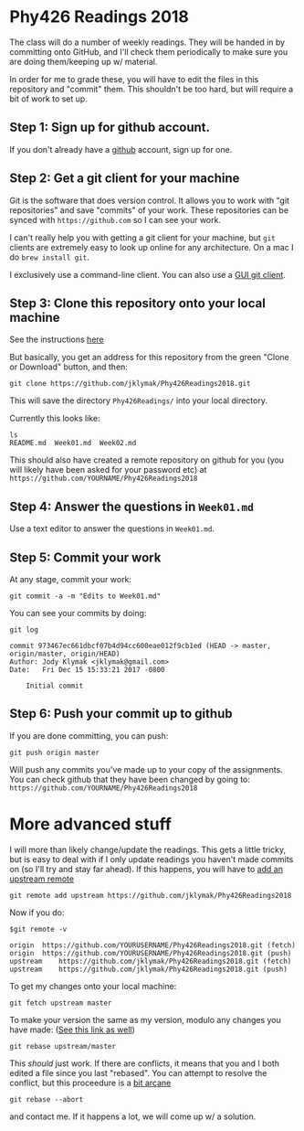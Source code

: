 # Phy426 Readings 2018

The class will do a number of weekly readings.  They will be handed in
by committing onto GitHub, and I'll check them periodically to make sure
you are doing them/keeping up w/ material.

In order for me to grade these, you will have to edit the files in this
repository and "commit" them.  This shouldn't be too hard, but will
require a bit of work to set up.  

## Step 1: Sign up for github account.

If you don't already have a [github](https://github.com) account, sign up
for one.  

## Step 2: Get a git client for your machine

Git is the software that does version control.  It allows you to work
with "git repositories" and save "commits" of your work.  These repositories
can be synced with `https://github.com` so I can see your work.  

I can't really help you with getting a git client for your machine, but
`git` clients are extremely easy to look
up online for any architecture.  On a mac I do `brew install git`.  

I  exclusively use a command-line client. You can also use a
[GUI git client](https://git-scm.com/downloads/guis/).  

## Step 3: Clone this repository onto your local machine

See the instructions [here](https://help.github.com/articles/cloning-a-repository/)

But basically, you get an address for this repository from the green "Clone
or Download" button, and then:

```
git clone https://github.com/jklymak/Phy426Readings2018.git
```

This will save the directory `Phy426Readings/` into your local directory.  

Currently this looks like:

```
ls
README.md  Week01.md  Week02.md
```
This should also have created a remote repository on github for you (you
will likely have been asked for your password etc) at
`https://github.com/YOURNAME/Phy426Readings2018`

## Step 4: Answer the questions in `Week01.md`

Use a text editor to answer the questions in `Week01.md`.

## Step 5: Commit your work

At any stage, commit your work:

```
git commit -a -m "Edits to Week01.md"
```

You can see your commits by doing:

```
git log

commit 973467ec661dbcf07b4d94cc600eae012f9cb1ed (HEAD -> master, origin/master, origin/HEAD)
Author: Jody Klymak <jklymak@gmail.com>
Date:   Fri Dec 15 15:33:21 2017 -0800

    Initial commit
```

## Step 6: Push your commit up to github

If you are done committing, you can push:

```
git push origin master
```

Will push any commits you've made up to your copy of the assignments.  You
can check github that they have been changed by going to:
`https://github.com/YOURNAME/Phy426Readings2018`

# More advanced stuff

I will more than likely change/update the readings.  This gets a little
tricky, but is easy to deal with if I only update readings you haven't
made commits on (so I'll try and stay far ahead).  If this happens,
you will have to
[add an upstream remote](https://help.github.com/articles/configuring-a-remote-for-a-fork/)

```
git remote add upstream https://github.com/jklymak/Phy426Readings2018
```

Now if you do:

```
$git remote -v

origin	https://github.com/YOURUSERNAME/Phy426Readings2018.git (fetch)
origin	https://github.com/YOURUSERNAME/Phy426Readings2018.git (push)
upstream	https://github.com/jklymak/Phy426Readings2018.git (fetch)
upstream	https://github.com/jklymak/Phy426Readings2018.git (push)
```

To get my changes onto your local machine:

```
git fetch upstream master
```

To make your version the same as my version, modulo any changes you
have made: ([See this link as well](https://www.atlassian.com/git/articles/git-forks-and-upstreams))

```
git rebase upstream/master
```

This *should* just work.  If there are conflicts, it means that you and I
both edited a file since you last "rebased". You can attempt to resolve the
conflict, but this proceedure is a [bit arcane](https://help.github.com/articles/resolving-a-merge-conflict-using-the-command-line/)

```
git rebase --abort
```
and contact me.  If it happens a lot, we will come up w/ a solution.
